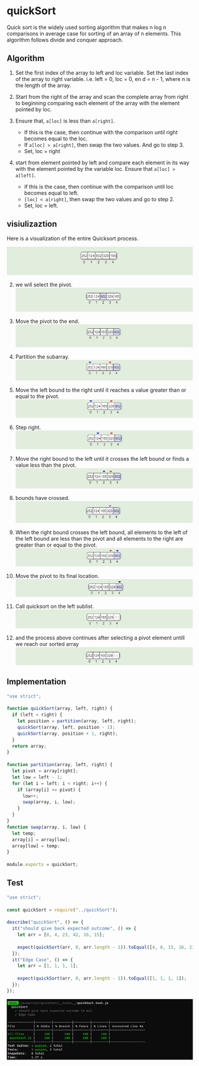 # quickSort

Quick sort is the widely used sorting algorithm that makes n log n comparisons in average case for sorting of an array of n elements. This algorithm follows divide and conquer approach.

## Algorithm

1. Set the first index of the array to left and loc variable. Set the last index of the array to right variable. i.e. left = 0, loc = 0, en d = n - 1, where n is the length of the array.

2. Start from the right of the array and scan the complete array from right to beginning comparing each element of the array with the element pointed by loc.

3. Ensure that, `a[loc]` is less than `a[right]`.

   - If this is the case, then continue with the comparison until right becomes equal to the loc.
   - If `a[loc] > a[right]`, then swap the two values. And go to step 3.
   - Set, loc = right

4. start from element pointed by left and compare each element in its way with the element pointed by the variable loc. Ensure that `a[loc] > a[left]`.

   - if this is the case, then continue with the comparison until loc becomes equal to left.
   - `[loc] < a[right]`, then swap the two values and go to step 2.
   - Set, loc = left.

## visiulizaztion

Here is a visualization of the entire Quicksort process.

![](./assets/1.PNG)

2. we will select the pivot.
   ![](./assets/2.PNG)

3. Move the pivot to the end.
   ![](./assets/3.PNG)

4. Partition the subarray.
   ![](./assets/4.PNG)

5. Move the left bound to the right until it reaches a value greater than or equal to the pivot.
   ![](./assets/5.PNG)

6. Step right.
   ![](./assets/6.PNG)

7. Move the right bound to the left until it crosses the left bound or finds a value less than the pivot.
   ![](./assets/7.PNG)

8. bounds have crossed.
   ![](./assets/8.PNG)

9. When the right bound crosses the left bound, all elements to the left of the left bound are less than the pivot and all elements to the right are greater than or equal to the pivot.
   ![](./assets/9.PNG)

10. Move the pivot to its final location.
    ![](./assets/10.PNG)

11. Call quicksort on the left sublist.
    ![](./assets/11.PNG)

12. and the process above continues after selecting a pivot element untill we reach our sorted array
    ![](./assets/12.PNG)

## Implementation

```javascript
"use strict";

function quickSort(array, left, right) {
  if (left < right) {
    let position = partition(array, left, right);
    quickSort(array, left, position - 1);
    quickSort(array, position + 1, right);
  }
  return array;
}

function partition(array, left, right) {
  let pivot = array[right];
  let low = left - 1;
  for (let i = left; i < right; i++) {
    if (array[i] <= pivot) {
      low++;
      swap(array, i, low);
    }
  }
}
function swap(array, i, low) {
  let temp;
  array[i] = array[low];
  array[low] = temp;
}

module.exports = quickSort;
```

## Test

```javascript
"use strict";

const quickSort = require("../quickSort");

describe("quickSort", () => {
  it("should give back expected outcome", () => {
    let arr = [8, 4, 23, 42, 16, 15];

    expect(quickSort(arr, 0, arr.length - 1)).toEqual([4, 8, 15, 16, 23, 42]);
  });
  it("Edge Case", () => {
    let arr = [1, 1, 1, 1];

    expect(quickSort(arr, 0, arr.length - 1)).toEqual([1, 1, 1, 1]);
  });
});
```

![](./assets/quickSort.PNG)
